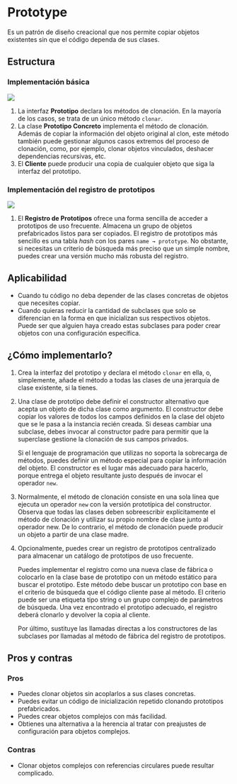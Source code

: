 # Prototype

Es un patrón de diseño creacional que nos permite copiar objetos existentes sin que el código dependa de sus clases.

## Estructura

### Implementación básica

![](https://refactoring.guru/images/patterns/diagrams/prototype/structure.png)

1. La interfaz **Prototipo** declara los métodos de clonación. En la mayoría de los casos, se trata de un único método `clonar`.
2. La clase **Prototipo Concreto** implementa el método de clonación. Además de copiar la información del objeto original al clon, este método también puede gestionar algunos casos extremos del proceso de clonación, como, por ejemplo, clonar objetos vinculados, deshacer dependencias recursivas, etc.
3. El **Cliente** puede producir una copia de cualquier objeto que siga la interfaz del prototipo.

### Implementación del registro de prototipos

![](https://refactoring.guru/images/patterns/diagrams/prototype/structure-prototype-cache.png)

1. El **Registro de Prototipos** ofrece una forma sencilla de acceder a prototipos de uso frecuente. Almacena un grupo de objetos prefabricados listos para ser copiados. El registro de prototipos más sencillo es una tabla *hash* con los pares `name → prototype`. No obstante, si necesitas un criterio de búsqueda más preciso que un simple nombre, puedes crear una versión mucho más robusta del registro.

## Aplicabilidad

- Cuando tu código no deba depender de las clases concretas de objetos que necesites copiar.
- Cuando quieras reducir la cantidad de subclases que solo se diferencian en la forma en que inicializan sus respectivos objetos. Puede ser que alguien haya creado estas subclases para poder crear objetos con una configuración específica.

## ¿Cómo implementarlo?

1. Crea la interfaz del prototipo y declara el método `clonar` en ella, o, simplemente, añade el método a todas las clases de una jerarquía de clase existente, si la tienes. 
2. Una clase de prototipo debe definir el constructor alternativo que acepta un objeto de dicha clase como argumento. El constructor debe copiar los valores de todos los campos definidos en la clase del objeto que se le pasa a la instancia recién creada. Si deseas cambiar una subclase, debes invocar al constructor padre para permitir que la superclase gestione la clonación de sus campos privados.

    Si el lenguaje de programación que utilizas no soporta la sobrecarga de métodos, puedes definir un método especial para copiar la información del objeto. El constructor es el lugar más adecuado para hacerlo, porque entrega el objeto resultante justo después de invocar el operador `new`.
    
3. Normalmente, el método de clonación consiste en una sola línea que ejecuta un operador `new` con la versión prototípica del constructor. Observa que todas las clases deben sobreescribir explícitamente el método de clonación y utilizar su propio nombre de clase junto al operador new. De lo contrario, el método de clonación puede producir un objeto a partir de una clase madre. 
4. Opcionalmente, puedes crear un registro de prototipos centralizado para almacenar un catálogo de prototipos de uso frecuente. 

   Puedes implementar el registro como una nueva clase de fábrica o colocarlo en la clase base de prototipo con un método estático para buscar el prototipo. Este método debe buscar un prototipo con base en el criterio de búsqueda que el código cliente pase al método. El criterio puede ser una etiqueta tipo string o un grupo complejo de parámetros de búsqueda. Una vez encontrado el prototipo adecuado, el registro deberá clonarlo y devolver la copia al cliente.
   
   Por último, sustituye las llamadas directas a los constructores de las subclases por llamadas al método de fábrica del registro de prototipos.

## Pros y contras

### Pros

- Puedes clonar objetos sin acoplarlos a sus clases concretas. 
- Puedes evitar un código de inicialización repetido clonando prototipos prefabricados. 
- Puedes crear objetos complejos con más facilidad. 
- Obtienes una alternativa a la herencia al tratar con preajustes de configuración para objetos complejos.

### Contras

- Clonar objetos complejos con referencias circulares puede resultar complicado.